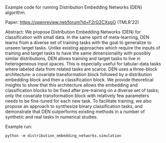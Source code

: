 Example code for running Distribution Embedding Networks (DEN) algorithm.

Paper: https://openreview.net/forum?id=F2rG2CXsgO (TMLR'22)

Abstract: We propose Distribution Embedding Networks (DEN) for classification
with small data. In the same spirit of meta-learning, DEN learns from a diverse
set of training tasks with the goal to generalize to unseen target tasks. Unlike
existing approaches which require the inputs of training and target tasks to
have the same dimensionality with possibly similar distributions, DEN allows
training and target tasks to live in heterogeneous input spaces. This is
especially useful for tabular-data tasks where labeled data from related tasks
are scarce. DEN uses a three-block architecture: a covariate transformation
block followed by a distribution embedding block and then a classification
block. We provide theoretical insights to show that this architecture allows the
embedding and classification blocks to be fixed after pre-training on a diverse
set of tasks; only the covariate transformation block with relatively few
parameters needs to be fine-tuned for each new task. To facilitate training, we
also propose an approach to synthesize binary classification tasks, and
demonstrate that DEN outperforms existing methods in a number of synthetic and
real tasks in numerical studies.

Example run:

`python -m distribution_embedding_networks.simulation`
